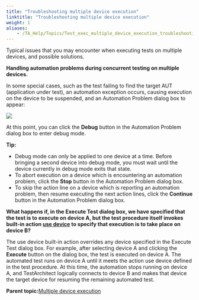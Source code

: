 ```yaml
--- 
title: "Troubleshooting multiple device execution"
linktitle: "Troubleshooting multiple device execution"
weight: 1
aliases: 
    - /TA_Help/Topics/Test_exec_multiple_device_execution_troubleshooting.html
---
```


Typical issues that you may encounter when executing tests on multiple devices, and possible solutions.

**Handling automation problems during concurrent testing on multiple devices.**

In some special cases, such as the test failing to find the target AUT \(application under test\), an automation exception occurs, causing execution on the device to be suspended, and an Automation Problem dialog box to appear:

![](/images//Images/Automation_problem_dialog_box.png)

At this point, you can click the **Debug** button in the Automation Problem dialog box to enter debug mode.

**Tip:**

-   Debug mode can only be applied to one device at a time. Before bringing a second device into debug mode, you must wait until the device currently in debug mode exits that state.
-   To abort execution on a device which is encountering an automation problem, click the **Stop** button in the Automation Problem dialog box.
-   To skip the action line on a device which is reporting an automation problem, then resume executing the next action lines, click the **Continue** button in the Automation Problem dialog box.

**What happens if, in the Execute Test dialog box, we have specified that the test is to execute on device A, but the test procedure itself invokes built-in action [use device](/TA_Automation/Topics/bia_use_device.html) to specify that execution is to take place on device B?**

The use device built-in action overrides any device specified in the Execute Test dialog box. For example, after selecting device A and clicking the **Execute** button on the dialog box, the test is executed on device A. The automated test runs on device A until it meets the action use device defined in the test procedure. At this time, the automation stops running on device A, and TestArchitect logically connects to device B and makes that device the target device for resuming the remaining automated test.

**Parent topic:**[Multiple device execution](/TA_Help/Topics/Test_exec_multiple_device_execution.html)

